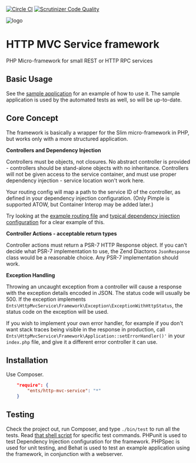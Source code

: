 [![Circle CI](https://circleci.com/gh/anobii/http-mvc-service.svg?style=svg&circle-token=4f6110679c820d7a52903bb0cd6a7d552363cc48)](https://circleci.com/gh/anobii/http-mvc-service)
[![Scrutinizer Code Quality](https://scrutinizer-ci.com/g/anobii/http-mvc-service/badges/quality-score.png?b=master&s=b3463fab98afd125b9c7488d5a9268878afbed9c)](https://scrutinizer-ci.com/g/anobii/http-mvc-service/?branch=master)

![logo](http://northcyprusfreepress.com/wp-content/uploads/2014/09/sainsburys-entertainment.png)

HTTP MVC Service framework
==========================

PHP Micro-framework for small REST or HTTP RPC services

Basic Usage
-----------

See the [sample application](https://github.com/anobii/http-mvc-service/tree/master/src-dev/sample-application) for an
example of how to use it.  The sample application is used by the automated tests as well, so will be up-to-date.

Core Concept
------------

The framework is basically a wrapper for the Slim micro-framework in PHP, but works only with a more structured
application.

**Controllers and Dependency Injection**

Controllers must be objects, not closures.  No abstract controller is provided - controllers should be stand-alone
objects with no inheritance.  Controllers will not be given access to the service container, and must use proper
dependency injection - service location won't work here.

Your routing config will map a path to the service ID of the controller, as defined in your dependency injection
configuration.  (Only Pimple is supported ATOW, but Container Interop may be added later.)

Try looking at the [example routing file](https://github.com/anobii/http-mvc-service/blob/master/src-dev/sample-application/config/routing.php)
and [typical dependency injection configuration](https://github.com/anobii/http-mvc-service/blob/master/src-dev/sample-application/src/Ents/HttpMvcService/Dev/DiServiceProvider.php)
for a clear example of this.

**Controller Actions - acceptable return types**

Controller actions must return a PSR-7 HTTP Response object.  If you can't decide what PSR-7 implementation to use, the
Zend Diactoros ```JsonResponse``` class would be a reasonable choice.  Any PSR-7 implementation should work.

**Exception Handling**

Throwing an uncaught exception from a controller will cause a response with the exception details encoded in JSON.  The
status code will usually be 500.  If the exception implements
```Ents\HttpMvcService\Framework\Exception\ExceptionWithHttpStatus```, the status code on the exception will be used.

If you wish to implement your own error handler, for example if you don't want stack traces being visible in the
response in production, call ```Ents\HttpMvcService\Framework\Application::setErrorHandler()'``` in your ```index.php```
file, and give it a different error controller it can use.

Installation
------------

Use Composer.

```json
    "require": {
        "ents/http-mvc-service": "*"
    }
```

Testing
-------

Check the project out, run Composer, and type ```./bin/test``` to run all the tests.  Read
[that shell script](https://github.com/anobii/http-mvc-service/blob/master/bin/test) for specific test commands.
PHPunit is used to test Dependency Injection configuration for the framework.  PHPSpec is used for unit testing, and
Behat is used to test an example application using the framework, in conjunction with a webserver.
